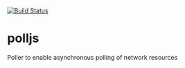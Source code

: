 [![Build Status](https://travis-ci.org/mpomerant/polljs.svg?branch=master)](https://travis-ci.org/mpomerant/polljs)

# polljs
Poller to enable asynchronous polling of network resources
